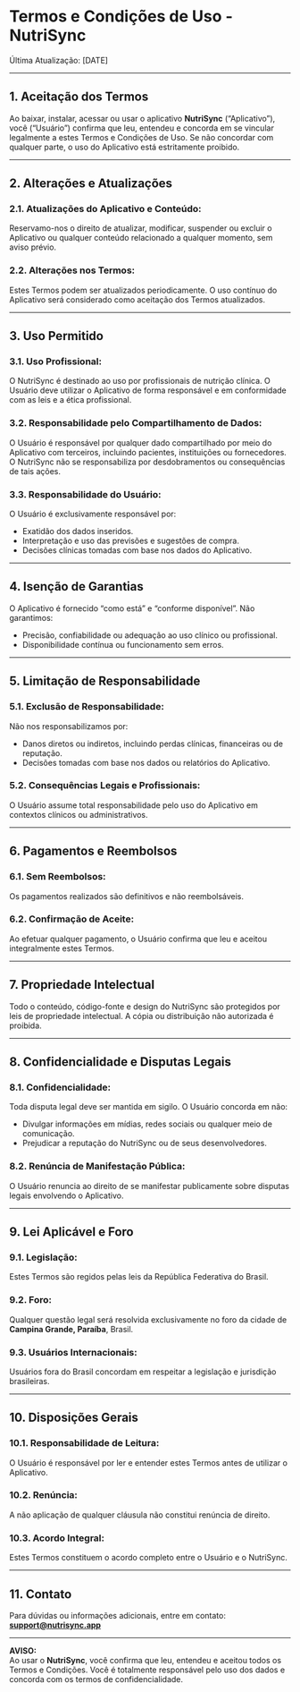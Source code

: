 # Termos e Condições de Uso - NutriSync

Última Atualização: [DATE]

---

## 1. Aceitação dos Termos
Ao baixar, instalar, acessar ou usar o aplicativo **NutriSync** (“Aplicativo”), você (“Usuário”) confirma que leu, entendeu e concorda em se vincular legalmente a estes Termos e Condições de Uso. Se não concordar com qualquer parte, o uso do Aplicativo está estritamente proibido.

---

## 2. Alterações e Atualizações
### 2.1. Atualizações do Aplicativo e Conteúdo:
Reservamo-nos o direito de atualizar, modificar, suspender ou excluir o Aplicativo ou qualquer conteúdo relacionado a qualquer momento, sem aviso prévio.

### 2.2. Alterações nos Termos:
Estes Termos podem ser atualizados periodicamente. O uso contínuo do Aplicativo será considerado como aceitação dos Termos atualizados.

---

## 3. Uso Permitido
### 3.1. Uso Profissional:
O NutriSync é destinado ao uso por profissionais de nutrição clínica. O Usuário deve utilizar o Aplicativo de forma responsável e em conformidade com as leis e a ética profissional.

### 3.2. Responsabilidade pelo Compartilhamento de Dados:
O Usuário é responsável por qualquer dado compartilhado por meio do Aplicativo com terceiros, incluindo pacientes, instituições ou fornecedores. O NutriSync não se responsabiliza por desdobramentos ou consequências de tais ações.

### 3.3. Responsabilidade do Usuário:
O Usuário é exclusivamente responsável por:
- Exatidão dos dados inseridos.
- Interpretação e uso das previsões e sugestões de compra.
- Decisões clínicas tomadas com base nos dados do Aplicativo.

---

## 4. Isenção de Garantias
O Aplicativo é fornecido “como está” e “conforme disponível”. Não garantimos:
- Precisão, confiabilidade ou adequação ao uso clínico ou profissional.
- Disponibilidade contínua ou funcionamento sem erros.

---

## 5. Limitação de Responsabilidade
### 5.1. Exclusão de Responsabilidade:
Não nos responsabilizamos por:
- Danos diretos ou indiretos, incluindo perdas clínicas, financeiras ou de reputação.
- Decisões tomadas com base nos dados ou relatórios do Aplicativo.

### 5.2. Consequências Legais e Profissionais:
O Usuário assume total responsabilidade pelo uso do Aplicativo em contextos clínicos ou administrativos.

---

## 6. Pagamentos e Reembolsos
### 6.1. Sem Reembolsos:
Os pagamentos realizados são definitivos e não reembolsáveis.

### 6.2. Confirmação de Aceite:
Ao efetuar qualquer pagamento, o Usuário confirma que leu e aceitou integralmente estes Termos.

---

## 7. Propriedade Intelectual
Todo o conteúdo, código-fonte e design do NutriSync são protegidos por leis de propriedade intelectual. A cópia ou distribuição não autorizada é proibida.

---

## 8. Confidencialidade e Disputas Legais
### 8.1. Confidencialidade:
Toda disputa legal deve ser mantida em sigilo. O Usuário concorda em não:
- Divulgar informações em mídias, redes sociais ou qualquer meio de comunicação.
- Prejudicar a reputação do NutriSync ou de seus desenvolvedores.

### 8.2. Renúncia de Manifestação Pública:
O Usuário renuncia ao direito de se manifestar publicamente sobre disputas legais envolvendo o Aplicativo.

---

## 9. Lei Aplicável e Foro
### 9.1. Legislação:
Estes Termos são regidos pelas leis da República Federativa do Brasil.

### 9.2. Foro:
Qualquer questão legal será resolvida exclusivamente no foro da cidade de **Campina Grande, Paraíba**, Brasil.

### 9.3. Usuários Internacionais:
Usuários fora do Brasil concordam em respeitar a legislação e jurisdição brasileiras.

---

## 10. Disposições Gerais
### 10.1. Responsabilidade de Leitura:
O Usuário é responsável por ler e entender estes Termos antes de utilizar o Aplicativo.

### 10.2. Renúncia:
A não aplicação de qualquer cláusula não constitui renúncia de direito.

### 10.3. Acordo Integral:
Estes Termos constituem o acordo completo entre o Usuário e o NutriSync.

---

## 11. Contato
Para dúvidas ou informações adicionais, entre em contato: **support@nutrisync.app**

---

**AVISO:**  
Ao usar o **NutriSync**, você confirma que leu, entendeu e aceitou todos os Termos e Condições. Você é totalmente responsável pelo uso dos dados e concorda com os termos de confidencialidade.
